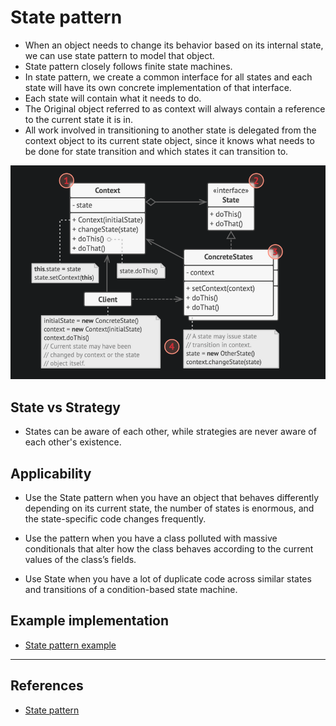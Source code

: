 # State pattern

- When an object needs to change its behavior based on its internal state, we can use state pattern to model that object.
- State pattern closely follows finite state machines.
- In state pattern, we create a common interface for all states and each state will have its own concrete implementation of that interface.
- Each state will contain what it needs to do.
- The Original object referred to as context will always contain a reference to the current state it is in.
- All work involved in transitioning to another state is delegated from the context object to its current state object, since it knows what needs to be done for state transition and which states it can transition to.

![State pattern](state_pattern_structure.png)

## State vs Strategy

- States can be aware of each other, while strategies are never aware of each other's existence.

## Applicability

- Use the State pattern when you have an object that behaves differently depending on its current state, the number of states is enormous, and the state-specific code changes frequently.

- Use the pattern when you have a class polluted with massive conditionals that alter how the class behaves according to the current values of the class’s fields.

- Use State when you have a lot of duplicate code across similar states and transitions of a condition-based state machine.

## Example implementation

- [State pattern example](https://github.com/faif/python-patterns/blob/master/patterns/behavioral/state.py)

---

## References

- [State pattern](https://refactoring.guru/design-patterns/state)
